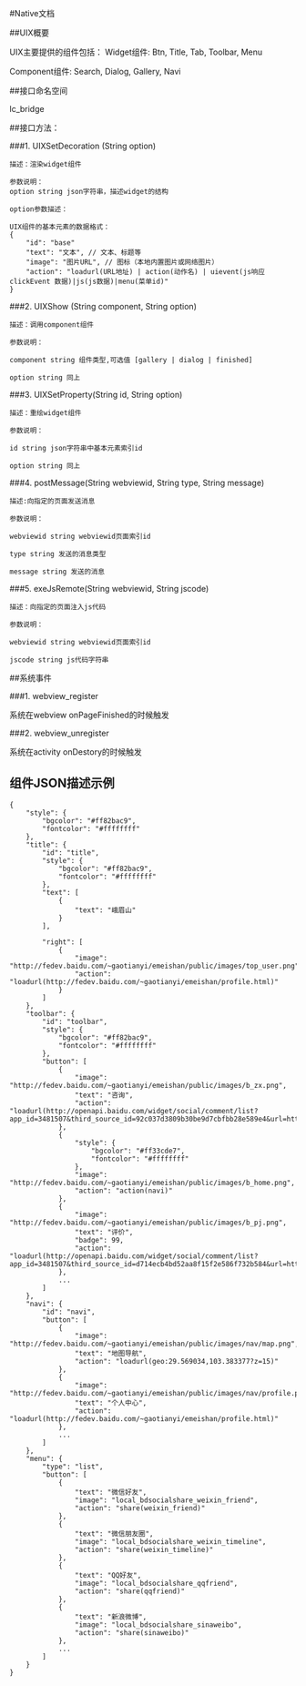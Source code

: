 #Native文档

##UIX概要

UIX主要提供的组件包括：
	Widget组件: Btn, Title, Tab, Toolbar, Menu

Component组件: 
	Search, Dialog, Gallery, Navi

##接口命名空间

lc_bridge

##接口方法：

###1. UIXSetDecoration (String option)
	
	描述：渲染widget组件

	参数说明：
	option string json字符串，描述widget的结构
	
	option参数描述：

	UIX组件的基本元素的数据格式：
	{
		"id": "base"
	    "text": "文本", // 文本、标题等
	    "image": "图片URL", // 图标（本地内置图片或网络图片）
		"action": "loadurl(URL地址) | action(动作名) | uievent(js响应clickEvent 数据)|js(js数据)|menu(菜单id)"  
	}

###2. UIXShow (String component, String option)

	描述：调用component组件
	
	参数说明：
	
	component string 组件类型,可选值 [gallery | dialog | finished]
	
	option string 同上

###3. UIXSetProperty(String id, String option)

	描述：重绘widget组件
	
	参数说明：
	
	id string json字符串中基本元素索引id
	
	option string 同上

###4. postMessage(String webviewid, String type, String message)

	描述:向指定的页面发送消息
	
	参数说明：
	
	webviewid string webviewid页面索引id
	
	type string 发送的消息类型

	message string 发送的消息

###5. exeJsRemote(String webviewid, String jscode)

	描述：向指定的页面注入js代码
	
	参数说明：
	
	webviewid string webviewid页面索引id
	
	jscode string js代码字符串

##系统事件

###1. webview_register

系统在webview onPageFinished的时候触发

###2. webview_unregister

系统在activity onDestory的时候触发

## 组件JSON描述示例

	{
	    "style": {
	        "bgcolor": "#ff82bac9",
	        "fontcolor": "#ffffffff"
	    },
	    "title": {
	        "id": "title",
	        "style": {
	            "bgcolor": "#ff82bac9",
	            "fontcolor": "#ffffffff"
	        },	        
			"text": [
	            {
	                "text": "峨眉山"
	            }
	        ],

	        "right": [
	            {
	                "image": "http://fedev.baidu.com/~gaotianyi/emeishan/public/images/top_user.png",
	                "action": "loadurl(http://fedev.baidu.com/~gaotianyi/emeishan/profile.html)"
	            }
	        ]
	    },
	    "toolbar": {
	        "id": "toolbar",
	        "style": {
	            "bgcolor": "#ff82bac9",
	            "fontcolor": "#ffffffff"
	        },
	        "button": [
	            {
	                "image": "http://fedev.baidu.com/~gaotianyi/emeishan/public/images/b_zx.png",
	                "text": "咨询",
	                "action": "loadurl(http://openapi.baidu.com/widget/social/comment/list?app_id=3481507&third_source_id=92c037d3809b30be9d7cbfbb28e589e4&url=http%3A%2F%2Ffedev.baidu.com%2F~gaotianyi%2Femshan%2F51youhui.baidu.com%2Femeishan%2F%3Fappid%3D0&return_url=http%3A%2F%2Ffedev.baidu.com%2F~gaotianyi%2Femshan%2F51youhui.baidu.com%2Femeishan%2F%3Fappid%3D0&state=list)"
	            },
	            {
	                "style": {
	                    "bgcolor": "#ff33cde7",
	                    "fontcolor": "#ffffffff"
	                },
	                "image": "http://fedev.baidu.com/~gaotianyi/emeishan/public/images/b_home.png",
	                "action": "action(navi)"
	            },
	            {
	                "image": "http://fedev.baidu.com/~gaotianyi/emeishan/public/images/b_pj.png",
	                "text": "评价",
	                "badge": 99,
	                "action": "loadurl(http://openapi.baidu.com/widget/social/comment/list?app_id=3481507&third_source_id=d714ecb4bd52aa8f15f2e586f732b584&url=http%3A%2F%2F51youhui.baidu.com%2Femeishan%2F%3Fappid%3D0&return_url=http%3A%2F%2F51youhui.baidu.com%2Femeishan%2F%3Fappid%3D0&state=list)"
	            },
				...
	        ]
	    },
	    "navi": {
	        "id": "navi",
	        "button": [
	            {
	                "image": "http://fedev.baidu.com/~gaotianyi/emeishan/public/images/nav/map.png",
	                "text": "地图导航",
	                "action": "loadurl(geo:29.569034,103.383377?z=15)"
	            },
	            {
	                "image": "http://fedev.baidu.com/~gaotianyi/emeishan/public/images/nav/profile.png",
	                "text": "个人中心",
	                "action": "loadurl(http://fedev.baidu.com/~gaotianyi/emeishan/profile.html)"
	            },
				...
	        ]
	    },
	    "menu": {
	        "type": "list",
	        "button": [
	            {
	                "text": "微信好友",
	                "image": "local_bdsocialshare_weixin_friend",
	                "action": "share(weixin_friend)"
	            },
	            {
	                "text": "微信朋友圈",
	                "image": "local_bdsocialshare_weixin_timeline",
	                "action": "share(weixin_timeline)"
	            },
	            {
	                "text": "QQ好友",
	                "image": "local_bdsocialshare_qqfriend",
	                "action": "share(qqfriend)"
	            },
	            {
	                "text": "新浪微博",
	                "image": "local_bdsocialshare_sinaweibo",
	                "action": "share(sinaweibo)"
	            },
				...
	        ]
	    }
	}